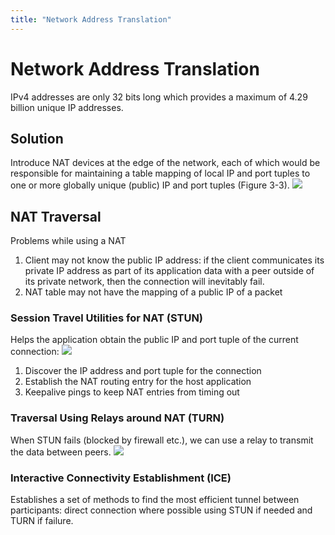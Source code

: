 ```yaml
---
title: "Network Address Translation"
---
```

# Network Address Translation
IPv4 addresses are only 32 bits long which provides a maximum of 4.29 billion unique IP addresses.
## Solution
Introduce NAT devices at the edge of the network, each of which would be responsible for maintaining a table mapping of local IP and port tuples to one or more globally unique (public) IP and port tuples (Figure 3-3). 
![](https://i.imgur.com/S5Ys071.png)
## NAT Traversal
Problems while using a NAT
1. Client may not know the public IP address: if the client communicates its private IP address as part of its application data with a peer outside of its private network, then the connection will inevitably fail.
2. NAT table may not have the mapping of a public IP of a packet
### Session Travel Utilities for NAT (STUN)
Helps the application obtain the public IP and port tuple of the current connection:
![](https://i.imgur.com/PWoE1Ij.png)
1. Discover the IP address and port tuple for the connection
2. Establish the NAT routing entry for the host application
3. Keepalive pings to keep NAT entries from timing out
### Traversal Using Relays around NAT (TURN)
When STUN fails (blocked by firewall etc.), we can use a relay to transmit the data between peers.
![](https://i.imgur.com/g1gHsly.png)
### Interactive Connectivity Establishment (ICE)
Establishes a set of methods to find the most efficient tunnel between participants: direct connection where possible using STUN if needed and TURN if failure.
